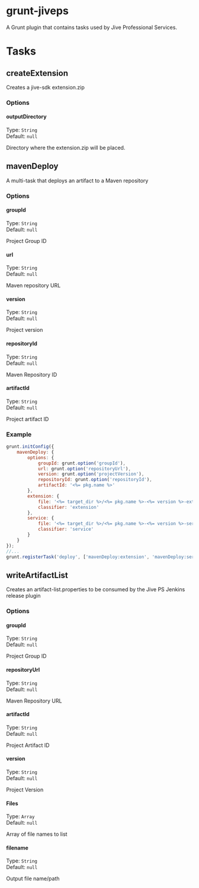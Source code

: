 # grunt-jiveps

A Grunt plugin that contains tasks used by Jive Professional Services.

# Tasks

## createExtension

Creates a jive-sdk extension.zip

### Options

#### outputDirectory

Type: `String`  
Default: `null`

Directory where the extension.zip will be placed.

## mavenDeploy

A multi-task that deploys an artifact to a Maven repository

### Options

#### groupId

Type: `String`  
Default: `null`

Project Group ID

#### url

Type: `String`  
Default: `null`

Maven repository URL

#### version

Type: `String`  
Default: `null`

Project version

#### repositoryId

Type: `String`  
Default: `null`

Maven Repository ID

#### artifactId

Type: `String`  
Default: `null`

Project artifact ID

### Example

```javascript
grunt.initConfig({
    mavenDeploy: {
        options: {
            groupId: grunt.option('groupId'),
            url: grunt.option('repositoryUrl'),
            version: grunt.option('projectVersion'),
            repositoryId: grunt.option('repositoryId'),
            artifactId: '<%= pkg.name %>'
        },
        extension: {
            file: '<%= target_dir %>/<%= pkg.name %>-<%= version %>-extension.zip',
            classifier: 'extension'
        },
        service: {
            file: '<%= target_dir %>/<%= pkg.name %>-<%= version %>-service.zip',
            classifier: 'service'
        }
    }
});
//...
grunt.registerTask('deploy', ['mavenDeploy:extension', 'mavenDeploy:service']);
```

## writeArtifactList

Creates an artifact-list.properties to be consumed by the Jive PS Jenkins release plugin

### Options

#### groupId

Type: `String`  
Default: `null`

Project Group ID

#### repositoryUrl

Type: `String`  
Default: `null`

Maven Repository URL

#### artifactId

Type: `String`  
Default: `null`

Project Artifact ID

#### version

Type: `String`  
Default: `null`

Project Version

#### Files

Type: `Array`  
Default: `null`

Array of file names to list

#### filename

Type: `String`  
Default: `null`

Output file name/path